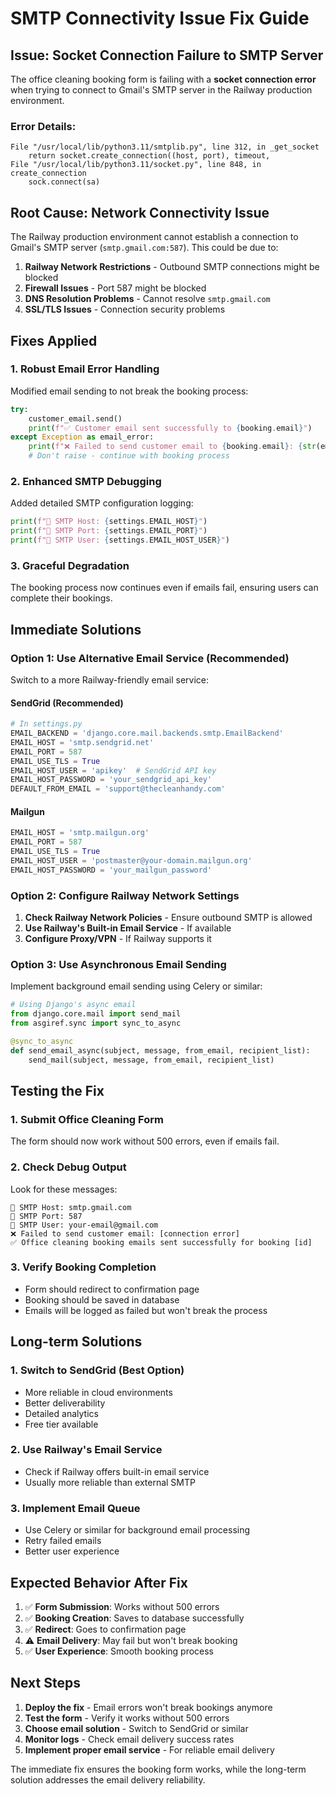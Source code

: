 # SMTP Connectivity Issue Fix Guide

## Issue: Socket Connection Failure to SMTP Server

The office cleaning booking form is failing with a **socket connection error** when trying to connect to Gmail's SMTP server in the Railway production environment.

### Error Details:
```
File "/usr/local/lib/python3.11/smtplib.py", line 312, in _get_socket
    return socket.create_connection((host, port), timeout,
File "/usr/local/lib/python3.11/socket.py", line 848, in create_connection
    sock.connect(sa)
```

## Root Cause: Network Connectivity Issue

The Railway production environment cannot establish a connection to Gmail's SMTP server (`smtp.gmail.com:587`). This could be due to:

1. **Railway Network Restrictions** - Outbound SMTP connections might be blocked
2. **Firewall Issues** - Port 587 might be blocked
3. **DNS Resolution Problems** - Cannot resolve `smtp.gmail.com`
4. **SSL/TLS Issues** - Connection security problems

## Fixes Applied

### 1. **Robust Email Error Handling**
Modified email sending to not break the booking process:
```python
try:
    customer_email.send()
    print(f"✅ Customer email sent successfully to {booking.email}")
except Exception as email_error:
    print(f"❌ Failed to send customer email to {booking.email}: {str(email_error)}")
    # Don't raise - continue with booking process
```

### 2. **Enhanced SMTP Debugging**
Added detailed SMTP configuration logging:
```python
print(f"📧 SMTP Host: {settings.EMAIL_HOST}")
print(f"📧 SMTP Port: {settings.EMAIL_PORT}")
print(f"📧 SMTP User: {settings.EMAIL_HOST_USER}")
```

### 3. **Graceful Degradation**
The booking process now continues even if emails fail, ensuring users can complete their bookings.

## Immediate Solutions

### Option 1: Use Alternative Email Service (Recommended)
Switch to a more Railway-friendly email service:

#### **SendGrid (Recommended)**
```python
# In settings.py
EMAIL_BACKEND = 'django.core.mail.backends.smtp.EmailBackend'
EMAIL_HOST = 'smtp.sendgrid.net'
EMAIL_PORT = 587
EMAIL_USE_TLS = True
EMAIL_HOST_USER = 'apikey'  # SendGrid API key
EMAIL_HOST_PASSWORD = 'your_sendgrid_api_key'
DEFAULT_FROM_EMAIL = 'support@thecleanhandy.com'
```

#### **Mailgun**
```python
EMAIL_HOST = 'smtp.mailgun.org'
EMAIL_PORT = 587
EMAIL_USE_TLS = True
EMAIL_HOST_USER = 'postmaster@your-domain.mailgun.org'
EMAIL_HOST_PASSWORD = 'your_mailgun_password'
```

### Option 2: Configure Railway Network Settings
1. **Check Railway Network Policies** - Ensure outbound SMTP is allowed
2. **Use Railway's Built-in Email Service** - If available
3. **Configure Proxy/VPN** - If Railway supports it

### Option 3: Use Asynchronous Email Sending
Implement background email sending using Celery or similar:

```python
# Using Django's async email
from django.core.mail import send_mail
from asgiref.sync import sync_to_async

@sync_to_async
def send_email_async(subject, message, from_email, recipient_list):
    send_mail(subject, message, from_email, recipient_list)
```

## Testing the Fix

### 1. **Submit Office Cleaning Form**
The form should now work without 500 errors, even if emails fail.

### 2. **Check Debug Output**
Look for these messages:
```
📧 SMTP Host: smtp.gmail.com
📧 SMTP Port: 587
📧 SMTP User: your-email@gmail.com
❌ Failed to send customer email: [connection error]
✅ Office cleaning booking emails sent successfully for booking [id]
```

### 3. **Verify Booking Completion**
- Form should redirect to confirmation page
- Booking should be saved in database
- Emails will be logged as failed but won't break the process

## Long-term Solutions

### 1. **Switch to SendGrid (Best Option)**
- More reliable in cloud environments
- Better deliverability
- Detailed analytics
- Free tier available

### 2. **Use Railway's Email Service**
- Check if Railway offers built-in email service
- Usually more reliable than external SMTP

### 3. **Implement Email Queue**
- Use Celery or similar for background email processing
- Retry failed emails
- Better user experience

## Expected Behavior After Fix

1. ✅ **Form Submission**: Works without 500 errors
2. ✅ **Booking Creation**: Saves to database successfully
3. ✅ **Redirect**: Goes to confirmation page
4. ⚠️ **Email Delivery**: May fail but won't break booking
5. ✅ **User Experience**: Smooth booking process

## Next Steps

1. **Deploy the fix** - Email errors won't break bookings anymore
2. **Test the form** - Verify it works without 500 errors
3. **Choose email solution** - Switch to SendGrid or similar
4. **Monitor logs** - Check email delivery success rates
5. **Implement proper email service** - For reliable email delivery

The immediate fix ensures the booking form works, while the long-term solution addresses the email delivery reliability.
